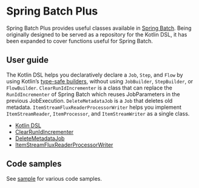 # Spring Batch Plus

Spring Batch Plus provides useful classes available in [Spring Batch](https://github.com/spring-projects/spring-batch). Being originally designed to be served as a repository for the Kotlin DSL, it has been expanded to cover functions useful for Spring Batch.

## User guide

The Kotlin DSL helps you declaratively declare a `Job`, `Step`, and `Flow` by using Kotlin’s [type-safe builders](https://kotlinlang.org/docs/type-safe-builders.html), without using `JobBuilder`, `StepBuilder`, or `FlowBuilder`. `ClearRunIdIncrementer` is a class that can replace the `RunIdIncrementer` of Spring Batch which reuses JobParameters in the previous JobExecution. `DeleteMetadataJob` is a `Job` that deletes old metadata. `ItemStreamFluxReaderProcessorWriter` helps you implement `ItemStreamReader`, `ItemProcessor`, and `ItemStreamWriter` as a single class.

- [Kotlin DSL](./configuration/kotlin-dsl/README.md)
- [ClearRunIdIncrementer](./job/clear-run-id-incrementer.md)
- [DeleteMetadataJob](./job/delete-metadata-job.md)
- [ItemStreamFluxReaderProcessorWriter](./step/item-stream-flux-reader-processor-writer.md)

## Code samples

See [sample](../../spring-batch-plus-sample/) for various code samples.

